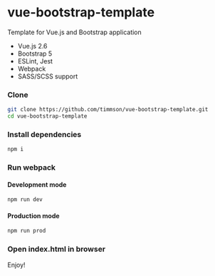 # vue-bootstrap-template
Template for Vue.js and Bootstrap application

- Vue.js 2.6
- Bootstrap 5
- ESLint, Jest
 - Webpack
 - SASS/SCSS support

### Clone
```sh
git clone https://github.com/timmson/vue-bootstrap-template.git
cd vue-bootstrap-template
```

### Install dependencies
```sh
npm i
```

### Run webpack

#### Development mode
```sh
npm run dev
```
#### Production mode
```sh
npm run prod
```

### Open index.html in browser

Enjoy!